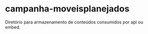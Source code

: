 # campanha-moveisplanejados

Diretório para armazenamento de conteúdos consumidos por api ou embed.
